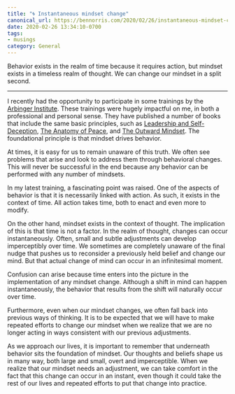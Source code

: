 ```yaml
---
title: "🌀 Instantaneous mindset change"
canonical_url: https://bennorris.com/2020/02/26/instantaneous-mindset-change
date: 2020-02-26 13:34:10-0700
tags:
- musings
category: General
---
```


Behavior exists in the realm of time because it requires action, but mindset exists in a timeless realm of thought. We can change our mindset in a split second.

***

I recently had the opportunity to participate in some trainings by the [Arbinger Institute](https://arbinger.com/home.html). These trainings were hugely impactful on me, in both a professional and personal sense. They have published a number of books that include the same basic principles, such as [Leadership and Self-Deception](https://arbinger.com/Landing/LeadershipAndSelfDeception.html), [The Anatomy of Peace](https://arbinger.com/Landing/AnatomyOfPeace.html), and [The Outward Mindset](https://arbinger.com/Landing/TheOutwardMindset.html). The foundational principle is that mindset drives behavior.

At times, it is easy for us to remain unaware of this truth. We often see problems that arise and look to address them through behavioral changes. This will never be successful in the end because any behavior can be performed with any number of mindsets.

In my latest training, a fascinating point was raised. One of the aspects of behavior is that it is necessarily linked with action. As such, it exists in the context of time. All action takes time, both to enact and even more to modify.

On the other hand, mindset exists in the context of thought. The implication of this is that time is not a factor. In the realm of thought, changes can occur instantaneously. Often, small and subtle adjustments can develop imperceptibly over time. We sometimes are completely unaware of the final nudge that pushes us to reconsider a previously held belief and change our mind. But that actual change of mind can occur in an infinitesimal moment.

Confusion can arise because time enters into the picture in the implementation of any mindset change. Although a shift in mind can happen instantaneously, the behavior that results from the shift will naturally occur over time.

Furthermore, even when our mindset changes, we often fall back into previous ways of thinking. It is to be expected that we will have to make repeated efforts to change our mindset when we realize that we are no longer acting in ways consistent with our previous adjustments.

As we approach our lives, it is important to remember that underneath behavior sits the foundation of mindset. Our thoughts and beliefs shape us in many way, both large and small, overt and imperceptible. When we realize that our mindset needs an adjustment, we can take comfort in the fact that this change can occur in an instant, even though it could take the rest of our lives and repeated efforts to put that change into practice.